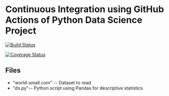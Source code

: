# Continuous Integration using GitHub Actions of Python Data Science Project
[![Build Status](https://github.com/minlingz/CIDS/workflows/CI/CD/badge.svg)](https://github.com/minlingz/CIDS/actions)

[![Coverage Status](https://codecov.io/gh/minlingz/CIDS/branch/main/graph/badge.svg)](https://codecov.io/gh/minlingz/CIDS)

## Files

* "world-small.com" -- Dataset to read
* "ds.py"-- Python script using Pandas for descriptive statistics

